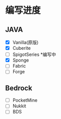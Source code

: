 # 编写进度

## JAVA

- [x] Vanilla(原版)
- [x] Cuberite
- [ ] SpigotSeries *编写中
- [x] Sponge
- [ ] Fabric
- [ ] Forge

## Bedrock

- [ ] PocketMine
- [ ] Nukkit
- [ ] BDS
